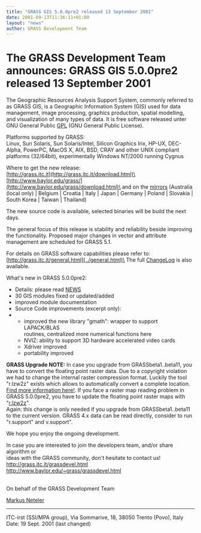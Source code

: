 ```yaml
---
title: "GRASS GIS 5.0.0pre2 released 13 September 2001"
date: 2001-09-13T11:36:11+01:00
layout: "news"
author: GRASS Development Team
---
```



The GRASS Development Team announces: GRASS GIS 5.0.0pre2 released 13 September 2001
====================================================================================

The Geographic Resources Analysis Support System, commonly referred to
as GRASS GIS, is a Geographic Information System (GIS) used for data
management, image processing, graphics production, spatial modelling,
and visualization of many types of data. It is free software released
unter GNU General Public [GPL](http://www.gnu.org) (GNU General Public
License).

Platforms supported by GRASS:\
Linux, Sun Solaris, Sun Solaris/Intel, Silicon Graphics Irix, HP-UX,
DEC-Alpha, PowerPC, MacOS X, AIX, BSD, CRAY and other UNIX compliant
platforms (32/64bit), experimentally Windows NT/2000 running
Cygnus

Where to get the new release:\
[http://grass.itc.it](http://grass.itc.it/download.html)\
[http://www.baylor.edu/grass/](http://www.baylor.edu/grass/download.html)\
and on the [mirrors](../grass.mirrors.html) (Australia (local only) \|
Belgium \| Croatia \| Italy \| Japan \| Germany \| Poland \| Slovakia \|
South Korea \| Taiwan \| Thailand)

The new source code is available, selected binaries will be build the
next days.

The general focus of this release is stability and reliability beside
improving the functionality. Proposed major changes in vector and
attribute management are scheduled for GRASS 5.1.

For details on GRASS software capabilities please refer to:
[http://grass.itc.it/general.html](../general.html)\
The full [ChangeLog](../grass5/source/ChangeLog) is also
available.

What's new in GRASS 5.0.0pre2:

-   Details: please read [NEWS](../grass5/source/NEWS.html)
-   30 GIS modules fixed or updated/added
-   improved module documentation
-   Source Code improvements (excerpt only):
-   -   improved the new library \"gmath\": wrapper to support
        LAPACK/BLAS\
        routines, centralized more numerical functions here
    -   NVIZ: ability to support 3D hardware accelerated video
        cards
    -   Xdriver improved
    -   portability improved

**GRASS Upgrade NOTE:** In case you upgrade from GRASSbeta1..beta11,
you have to convert the floating point raster data. Due to a copyright
violation we had to change the internal raster compression format.
Luckily the tool \"r.lzw2z\" exists which allows to automatically
convert a complete location. [Find more information
here!](announce_lzw_removal.html). If you face a raster map reading
problem in GRASS 5.0.0pre2, you have to update the floating point raster
maps with \"[r.lzw2z](announce_lzw_removal.html)\".\
Again: this change is only needed if you upgrade from GRASSbeta1..beta11
to the current version. GRASS 4.x data can be read directly, consider to
run \"r.support\" and v.support\".

We hope you enjoy the ongoing development.

In case you are interested to join the developers team, and/or share
algorithm or\
ideas with the GRASS community, don\'t hesitate to contact us!\
<http://grass.itc.it/grassdevel.html>\
<http://www.baylor.edu/~grass/grassdevel.html>\
 

On behalf of the GRASS Development Team

[Markus Neteler](mailto:grass-web(at)lists.osgeo.org)

------------------------------------------------------------------------

ITC-irst (SSI/MPA group), Via Sommarive, 18, 38050 Trento (Povo), Italy\
Date: 19 Sept. 2001 (last changed)
